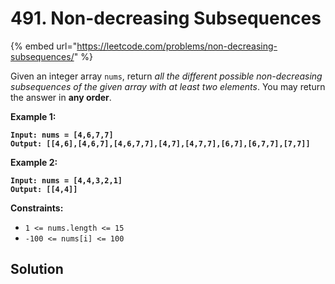 # 491. Non-decreasing Subsequences

{% embed url="https://leetcode.com/problems/non-decreasing-subsequences/" %}

Given an integer array `nums`, return _all the different possible non-decreasing subsequences of the given array with at least two elements_. You may return the answer in **any order**.

&#x20;

**Example 1:**

<pre><code><strong>Input: nums = [4,6,7,7]
</strong><strong>Output: [[4,6],[4,6,7],[4,6,7,7],[4,7],[4,7,7],[6,7],[6,7,7],[7,7]]
</strong></code></pre>

**Example 2:**

<pre><code><strong>Input: nums = [4,4,3,2,1]
</strong><strong>Output: [[4,4]]
</strong></code></pre>

&#x20;

**Constraints:**

* `1 <= nums.length <= 15`
* `-100 <= nums[i] <= 100`



## Solution

